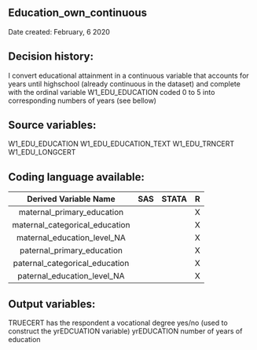 ## Education_own_continuous
Date created:
February, 6 2020

## Decision history:
I convert educational attainment in a continuous variable that accounts for years until highschool (already continuous in the dataset) and complete with the ordinal variable W1_EDU_EDUCATION coded 0 to 5 into corresponding numbers of years (see bellow)


## Source variables:
W1_EDU_EDUCATION
W1_EDU_EDUCATION_TEXT
W1_EDU_TRNCERT
W1_EDU_LONGCERT

 ## Coding language available:

| Derived Variable Name | SAS  | STATA  | R  |
| :---:   | :-: | :-: | :-: |
| maternal_primary_education |  |  | X |
| maternal_categorical_education |  |  | X |
| maternal_education_level_NA |  |  | X |
| paternal_primary_education |  |  |X|
| paternal_categorical_education |  |  |X|
| paternal_education_level_NA |  |  |X|

## Output variables:
TRUECERT has the respondent a vocational degree yes/no (used to construct the yrEDCUATION variable)
yrEDUCATION number of years of education 
